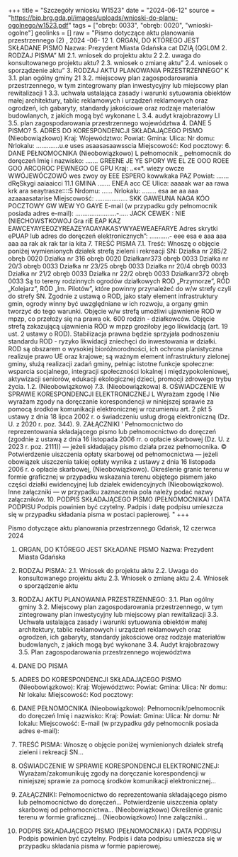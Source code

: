 +++
title = "Szczegóły wniosku W1523"
date = "2024-06-12"
source = "https://bip.brg.gda.pl/images/uploads/wnioski-do-planu-ogolnego/w1523.pdf"
tags = ["obręb: 0033", "obręb: 0020", "wnioski-ogolne"]
geolinks = []
raw = "Pismo dotyczące aktu planowania przestrzennego (2)  ,  2024 -06- 12  1. ORGAN, DO KTÓREGO JEST SKŁADANE PISMO  Nazwa: Prezydent Miasta Gdańska  cat DZIĄ (QGL0M 2. RODZAJ PISMA” MI 2.1. wniosek do projektu aktu 2 2.2. uwaga do konsultowanego projektu aktu? 2.3. wniosek o zmianę aktu”  2.4. wniosek o sporządzenie aktu” 3. RODZAJ AKTU PLANOWANIA PRZESTRZENNEGO” K 3.1. plan ogólny gminy 21 3.2. miejscowy plan zagospodarowania przestrzennego, w tym zintegrowany plan inwestycyjny lub miejscowy plan rewitalizacji 1 3.3. uchwała ustalająca zasady i warunki sytuowania obiektów małej architektury, tablic reklamowych i urządzeń reklamowych oraz ogrodzeń, ich gabaryty, standardy jakościowe oraz rodzaje materiałów budowlanych, z jakich mogą być wykonane L 3.4. audyt krajobrazowy LI 3.5. plan zagospodarowania przestrzennego województwa 4. DANE 5 PISMO? 5. ADRES DO KORESPONDENCJI SKŁADAJĄCEGO PISMO (Nieobowiązkowo) Kraj: Województwo: Powiat: Gmina: Ulica: Nr domu: Nrlokalu: .............u.e uses asaasasaawsscia Miejscowość: Kod pocztowy: 6. DANE PEŁNOMOCNIKA (Nieobowiązkowo) L pełnomocnik _ pełnomocnik do doręczeń Imię i nazwisko: ....... GREENE JE YE SPORY WE EL ZE OOO ROEE GOO ARCOROC PEWNEGO OE GPU Kraj: ..««*. wiezy owcze WWÓJEWÓCZOWÓ wes zwoy oy EEE ESPERO kowwkaka PAZ Powiat: ....... dRęSkygi aaiaaicci 11.1 GMINA ....... ENEA acc CE Ulica:  aaaaak war aa rawa krk ara seaytrasze::::5 Nrdomu: ...... Nrlokalu: ........ esa ae aa aaa azaaaasatarise Miejscowość: .................. SKK GAWEUNA NAGA KÓO POCZTOWY GW WEW YO GAYE E-mail (w przypadku gdy pełnomocnik posiada adres e-mail): .......................-..... JACK CEWEK : NIE (NIECHOWSTKOWOJ Gra riE EAP KAZ EAWCEYAYEEOZYREAZEYAOAYAKASYWYAEWEAEFARYE Adres skrytki ePUAP lub adres do doręczeń elektronicznych”: ...........- eee esa e aaa aaa aaa aa rak ak rak tar ia kita 7. TREŚĆ PISMA 7.1. Treść: Wnoszę o objęcie poniżej wymienionych działek strefą zieleni i rekreacji SN: Działka nr 285/2 obręb 0020 Działka nr 316 obręb 0020 Działkanr373 obręb 0033 Działka nr 20/3 obręb 0033 Działka nr 23/25 obręb 0033 Działka nr 20/4 obręb 0033 Działka nr 21/2 obręb 0033 Działka nr 22/2 obręb 0033 Działkanr372 obręb 0033 Są to tereny rodzinnych ogrodów działkowych ROD „Przymorze”, RÓD „Kolejarz”, RÓD „Im. Pilotów”, które powinny przynależeć do w/w strefy czyli do strefy SN. Zgodnie z ustawą o ROD, jako stały element infrastruktury gmin, ogrody winny być uwzględniane w ich rozwoju, a organy gmin tworzyć do tego warunki. Objęcie w/w strefą umożliwi ujawnienie ROD w mpzp, co przełoży się na prawa ok. 600 rodzin - działkowców. Objęcie strefą zakazującą ujawnienia RÓD w mpzp groziłoby jego likwidacją (art. 19 ust. 2 ustawy o ROD). Stabilizacja prawna będzie sprzyjała podnoszeniu standardu ROD - ryzyko likwidacji zniechęci do inwestowania w działki. ROD są obszarem o wysokiej bioróżnorodności, ich ochrona planistyczna realizuje prawo UE oraz krajowe; są ważnym element infrastruktury zielonej gminy, służą realizacji zadań gminy, pełniąc istotne funkcje społeczne: wsparcia socjalnego, integracji społeczności lokalnej i międzypokoleniowej, aktywizacji seniorów, edukacji ekologicznej dzieci, promocji zdrowego trybu życia. 1.2. (Nieobowiązkowo) 7.3. (Nieobowiązkowa) 8. OŚWIADCZENIE W SPRAWIE KORESPONDENCJI ELEKTRONICZNEJ L Wyrażam zgodę I Nie wyrażam zgody na doręczanie korespondencji w niniejszej sprawie za pomocą środków komunikacji elektronicznej w rozumieniu art. 2 pkt 5 ustawy z dnia 18 lipca 2002 r. o świadczeniu usług drogą elektroniczną (Dz. U. z 2020 r. poz. 344). 9. ZAŁĄCZNIKI ' Pełnomocnictwo do reprezentowania składającego pismo lub pełnomocnictwo do doręczeń (zgodnie z ustawą z dnia 16 listopada 2006 rr. o opłacie skarbowej (Dz. U. z 2023 r. poz. 2111)) — jeżeli składający pismo działa przez pełnomocnika. © Potwierdzenie uiszczenia opłaty skarbowej od pełnomocnictwa — jeżeli obowiązek uiszczenia takiej opłaty wynika z ustawy z dnia 16 listopada 2006 r. o opłacie skarbowej,  (Nieobowiązkowo). Określenie granic terenu w formie graficznej w przypadku wskazania terenu objętego pismem jako części działki ewidencyjnej lub działek ewidencyjnych   (Nieobowiązkowo). Inne załączniki — w przypadku zaznaczenia pola należy podać nazwy załączników. 10. PODPIS SKŁADAJĄCEGO PISMO (PEŁNOMOCNIKA) I DATA PODPISU Podpis powinien być czytelny. Padpis i datę podpisu umieszcza się w przypadku składania pisma w postaci papierowej. "
+++

Pismo dotyczące aktu planowania przestrzennego
Gdańsk, 12 czerwca 2024

1. ORGAN, DO KTÓREGO JEST SKŁADANE PISMO 
Nazwa: Prezydent Miasta Gdańska

2. RODZAJ PISMA:
2.1. Wniosek do projektu aktu
2.2. Uwaga do konsultowanego projektu aktu
2.3. Wniosek o zmianę aktu
2.4. Wniosek o sporządzenie aktu

3. RODZAJ AKTU PLANOWANIA PRZESTRZENNEGO:
3.1. Plan ogólny gminy
3.2. Miejscowy plan zagospodarowania przestrzennego, w tym zintegrowany plan inwestycyjny lub
    miejscowy plan rewitalizacji
3.3. Uchwała ustalająca zasady i warunki sytuowania obiektów małej architektury, tablic reklamowych
    i urządzeń reklamowych oraz ogrodzeń, ich gabaryty, standardy jakościowe oraz rodzaje materiałów 
    budowlanych, z jakich mogą być wykonane
3.4. Audyt krajobrazowy
3.5. Plan zagospodarowania przestrzennego województwa

4. DANE DO PISMA

5. ADRES DO KORESPONDENCJI SKŁADAJĄCEGO PISMO (Nieobowiązkowo):
Kraj: Województwo:
Powiat: Gmina:
Ulica: Nr domu: Nr lokalu:
Miejscowość: Kod pocztowy:

6. DANE PEŁNOMOCNIKA (Nieobowiązkowo):
Pełnomocnik/pełnomocnik do doręczeń
Imię i nazwisko:
Kraj:
Powiat: 
Gmina: 
Ulica: 
Nr domu: Nr lokalu:
Miejscowość: 
E-mail (w przypadku gdy pełnomocnik posiada adres e-mail):

7. TREŚĆ PISMA:
Wnoszę o objęcie poniżej wymienionych działek strefą zieleni i rekreacji SN...

8. OŚWIADCZENIE W SPRAWIE KORESPONDENCJI ELEKTRONICZNEJ:
Wyrażam/zakomunikuję zgody na doręczanie korespondencji w niniejszej sprawie za pomocą środków komunikacji elektronicznej...

9. ZAŁĄCZNIKI:
Pełnomocnictwo do reprezentowania składającego pismo lub pełnomocnictwo do doręczeń...
Potwierdzenie uiszczenia opłaty skarbowej od pełnomocnictwa...
(Nieobowiązkowo) Określenie granic terenu w formie graficznej...
(Nieobowiązkowo) Inne załączniki...

10. PODPIS SKŁADAJĄCEGO PISMO (PEŁNOMOCNIKA) I DATA PODPISU
Podpis powinien być czytelny. Podpis i data podpisu umieszcza się w przypadku składania pisma w formie papierowej.


